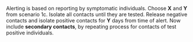Alerting is based on reporting by symptomatic individuals.
Choose **X** and **Y** from scenario 1c.
Isolate all contacts until they are tested. 
Release negative contacts and isolate positive contacts for **Y** days from time of alert.
Now include **secondary contacts**, by repeating process for contacts of test positive individuals.
